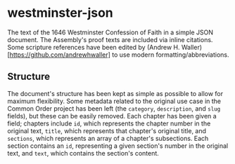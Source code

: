 # westminster-json
The text of the 1646 Westminster Confession of Faith in a simple JSON document. The Assembly's proof texts are included via inline citations. Some scripture references have been edited by (Andrew H. Waller)[https://github.com/andrewhwaller] to use modern formatting/abbreviations.
## Structure
The document's structure has been kept as simple as possible to allow for maximum flexibility. Some metadata related to the original use case in the Common Order project has been left (the `category`, `description`, and `slug` fields), but these can be easily removed. Each chapter has been given a field; chapters include `id`, which represents the chapter number in the original text, `title`, which represents that chapter's original title, and `sections`, which represents an array of a chapter's subsections. Each section contains an `id`, representing a given section's number in the original text, and `text`, which contains the section's content.

